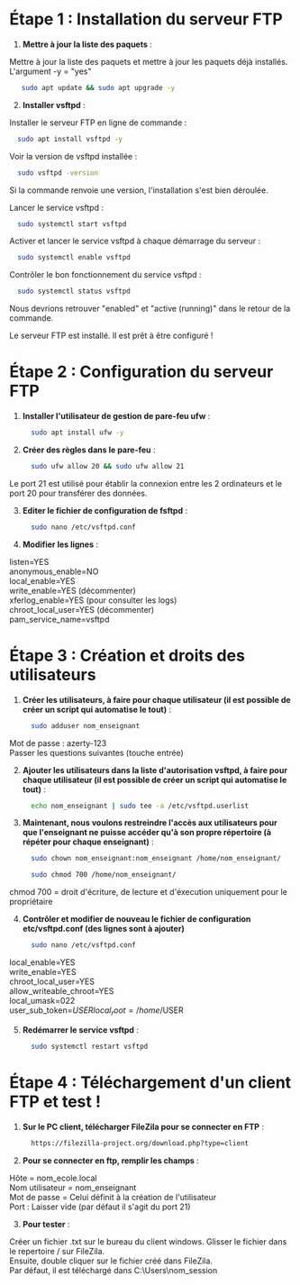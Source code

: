 # **Étape 1 : Installation du serveur FTP**

1. **Mettre à jour la liste des paquets** :

Mettre à jour la liste des paquets et mettre à jour les paquets déjà installés.  
L'argument -y = "yes"
```bash
   sudo apt update && sudo apt upgrade -y
```

2. **Installer vsftpd** :

Installer le serveur FTP en ligne de commande :
   ```bash
     sudo apt install vsftpd -y
   ```

Voir la version de vsftpd installée :
   ```bash
     sudo vsftpd -version
   ```
Si la commande renvoie une version, l'installation s'est bien déroulée. 

Lancer le service vsftpd :
   ```bash
     sudo systemctl start vsftpd
   ```

Activer et lancer le service vsftpd à chaque démarrage du serveur :
   ```bash
     sudo systemctl enable vsftpd
   ```

Contrôler le bon fonctionnement du service vsftpd :
   ```bash
     sudo systemctl status vsftpd
   ```
Nous devrions retrouver "enabled" et "active (running)" dans le retour de la commande.

Le serveur FTP est installé. Il est prêt à être configuré !
     

# **Étape 2 : Configuration du serveur FTP**

1. **Installer l'utilisateur de gestion de pare-feu ufw**  :

   ```bash
     sudo apt install ufw -y
   ```

2. **Créer des règles dans le pare-feu** :

   ```bash
     sudo ufw allow 20 && sudo ufw allow 21
   ```
Le port 21 est utilisé pour établir la connexion entre les 2 ordinateurs et le port 20 pour transférer des données.  

3. **Editer le fichier de configuration de fsftpd** :

   ```bash
     sudo nano /etc/vsftpd.conf
   ```

4. **Modifier les lignes** :

listen=YES  
anonymous_enable=NO  
local_enable=YES  
write_enable=YES (décommenter)  
xferlog_enable=YES (pour consulter les logs)  
chroot_local_user=YES (décommenter)  
pam_service_name=vsftpd  

# **Étape 3 : Création et droits des utilisateurs**

1. **Créer les utilisateurs, à faire pour chaque utilisateur (il est possible de créer un script qui automatise le tout)** :

   ```bash
     sudo adduser nom_enseignant
   ```
Mot de passe : azerty-123  
Passer les questions suivantes (touche entrée)

2. **Ajouter les utilisateurs dans la liste d'autorisation vsftpd, à faire pour chaque utilisateur (il est possible de créer un script qui automatise le tout)** :
 
   ```bash
     echo nom_enseignant | sudo tee -a /etc/vsftpd.userlist
   ```

3. **Maintenant, nous voulons restreindre l'accès aux utilisateurs pour que l'enseignant ne puisse accéder qu'à son propre répertoire (à répéter pour chaque enseignant)** :

   ```bash
     sudo chown nom_enseignant:nom_enseignant /home/nom_enseignant/
   ```
   ```bash
     sudo chmod 700 /home/nom_enseignant/
   ```
chmod 700 = droit d'écriture, de lecture et d'éxecution uniquement pour le propriétaire

4. **Contrôler et modifier de nouveau le fichier de configuration etc/vsftpd.conf (des lignes sont à ajouter)**
 
   ```bash
     sudo nano /etc/vsftpd.conf
   ```
local_enable=YES  
write_enable=YES  
chroot_local_user=YES  
allow_writeable_chroot=YES  
local_umask=022  
user_sub_token=$USER  
local_root=/home/$USER  

5. **Redémarrer le service vsftpd** :
   
   ```bash
     sudo systemctl restart vsftpd
   ```

# **Étape 4 : Téléchargement d'un client FTP et test !**

1. **Sur le PC client, télécharger FileZila pour se connecter en FTP** :

   ```bash
     https://filezilla-project.org/download.php?type=client
   ```

2. **Pour se connecter en ftp, remplir les champs** :

Hôte = nom_ecole.local  
Nom utilisateur = nom_enseignant  
Mot de passe = Celui définit à la création de l'utilisateur  
Port : Laisser vide (par défaut il s'agit du port 21)  

3. **Pour tester** :

Créer un fichier .txt sur le bureau du client windows. 
Glisser le fichier dans le repertoire / sur FileZila.  
Ensuite, double cliquer sur le fichier créé dans FileZila.  
Par défaut, il est téléchargé dans C:\Users\nom_session  
